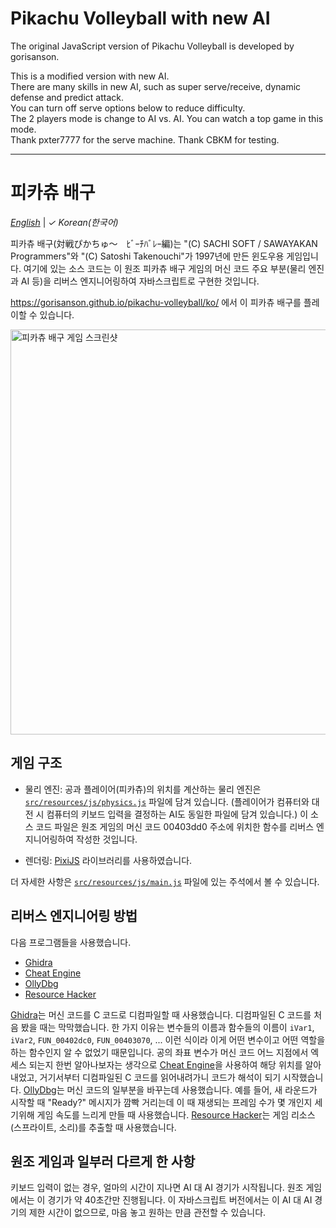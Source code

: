 # Pikachu Volleyball with new AI

The original JavaScript version of Pikachu Volleyball is developed by gorisanson.

This is a modified version with new AI.  
There are many skills in new AI, such as super serve/receive, dynamic defense and predict attack.  
You can turn off serve options below to reduce difficulty.  
The 2 players mode is change to AI vs. AI. You can watch a top game in this mode.  
Thank pxter7777 for the serve machine. Thank CBKM for testing.  

---

# 피카츄 배구

[_English_](README.md) | _&check;_ _Korean(한국어)_

피카츄 배구(対戦ぴかちゅ～　ﾋﾞｰﾁﾊﾞﾚｰ編)는 "(C) SACHI SOFT / SAWAYAKAN Programmers"와 "(C) Satoshi Takenouchi"가 1997년에 만든 윈도우용 게임입니다. 여기에 있는 소스 코드는 이 원조 피카츄 배구 게임의 머신 코드 주요 부분(물리 엔진과 AI 등)을 리버스 엔지니어링하여 자바스크립트로 구현한 것입니다.

https://gorisanson.github.io/pikachu-volleyball/ko/ 에서 이 피카츄 배구를 플레이할 수 있습니다.

<img src="src/resources/assets/images/screenshot.png" alt="피카츄 배구 게임 스크린샷" width="648">

## 게임 구조

- 물리 엔진: 공과 플레이어(피카츄)의 위치를 계산하는 물리 엔진은 [`src/resources/js/physics.js`](src/resources/js/physics.js) 파일에 담겨 있습니다. (플레이어가 컴퓨터와 대전 시 컴퓨터의 키보드 입력을 결정하는 AI도 동일한 파일에 담겨 있습니다.) 이 소스 코드 파일은 원조 게임의 머신 코드 00403dd0 주소에 위치한 함수를 리버스 엔지니어링하여 작성한 것입니다.

- 렌더링: [PixiJS](https://github.com/pixijs/pixi.js) 라이브러리를 사용하였습니다.

더 자세한 사항은 [`src/resources/js/main.js`](src/resources/js/main.js) 파일에 있는 주석에서 볼 수 있습니다.

## 리버스 엔지니어링 방법

다음 프로그램들을 사용했습니다.

- [Ghidra](https://ghidra-sre.org/)
- [Cheat Engine](https://www.cheatengine.org/)
- [OllyDbg](http://www.ollydbg.de/)
- [Resource Hacker](http://www.angusj.com/resourcehacker/)

[Ghidra](https://ghidra-sre.org/)는 머신 코드를 C 코드로 디컴파일할 때 사용했습니다. 디컴파일된 C 코드를 처음 봤을 때는 막막했습니다. 한 가지 이유는 변수들의 이름과 함수들의 이름이 `iVar1`, `iVar2`, `FUN_00402dc0`, `FUN_00403070`, ... 이런 식이라 이게 어떤 변수이고 어떤 역할을 하는 함수인지 알 수 없었기 때문입니다. 공의 좌표 변수가 머신 코드 어느 지점에서 엑세스 되는지 한번 알아나보자는 생각으로 [Cheat Engine](https://www.cheatengine.org/)을 사용하여 해당 위치를 알아내었고, 거기서부터 디컴파일된 C 코드를 읽어내려가니 코드가 해석이 되기 시작했습니다. [OllyDbg](http://www.ollydbg.de/)는 머신 코드의 일부분을 바꾸는데 사용했습니다. 예를 들어, 새 라운드가 시작할 때 "Ready?" 메시지가 깜빡 거리는데 이 때 재생되는 프레임 수가 몇 개인지 세기위해 게임 속도를 느리게 만들 때 사용했습니다. [Resource Hacker](http://www.angusj.com/resourcehacker/)는 게임 리소스(스프라이트, 소리)를 추출할 때 사용했습니다.

## 원조 게임과 일부러 다르게 한 사항

키보드 입력이 없는 경우, 얼마의 시간이 지나면 AI 대 AI 경기가 시작됩니다. 원조 게임에서는 이 경기가 약 40초간만 진행됩니다. 이 자바스크립트 버전에서는 이 AI 대 AI 경기의 제한 시간이 없으므로, 마음 놓고 원하는 만큼 관전할 수 있습니다.

